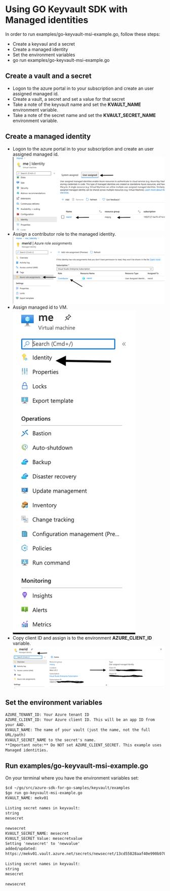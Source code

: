 # Using GO Keyvault SDK with Managed identities

In order to run examples/go-keyvault-msi-example.go, follow these steps:
- Create a keyvaul and a secret
- Create a managed identity
- Set the environment variables
- go run examples/go-keyvault-msi-example.go 

## Create a vault and a secret
- Logon to the azure portal in to your subscription and create an user assigned managed id.
- Create a vault, a secret and set a value for that secret
- Take a note of the keyvault name and set the **KVAULT_NAME** environment variable.
- Take a note of the secret name and set the **KVAULT_SECRET_NAME** environment variable.

## Create a managed identity 
- Logon to the azure portal in to your subscription and create an user assigned managed id.
![create-user-assigned-id](images/gosdk-msid-02.png)
- Assign a contributor role to the managed identity.
![msid-role-assignemnt-contributor](images/gosdk-msid-04.png)
- Assign managed id to VM.
![add-id-to-vm](images/gosdk-msid-01.png)
- Copy client ID and assign is to the environment **AZURE_CLIENT_ID** variable.
![msid-client-id](images/gosdk-msid-03.png)

## Set the environment variables
```code
AZURE_TENANT_ID: Your Azure tenant ID
AZURE_CLIENT_ID: Your Azure client ID. This will be an app ID from your AAD.
KVAULT_NAME: The name of your vault (just the name, not the full URL/path)
KVAULT_SECRET_NAME to the secret's name.
**Important note:** Do NOT set AZURE_CLIENT_SECRET. This example uses Managed identities.
```

## Run examples/go-keyvault-msi-example.go
On your terminal where you have the environment variables set:

```code
$cd ~/go/src/azure-sdk-for-go-samples/keyvault/examples
$go run go-keyvault-msi-example.go
KVAULT_NAME: mekv01

Listing secret names in keyvault:
string
mesecret

newsecret
KVAULT_SECRET_NAME: mesecret
KVAULT_SECRET Value: mesecretvalue
Setting 'newsecret' to 'newvalue'
added/updated: https://mekv01.vault.azure.net/secrets/newsecret/13cd55828aaf40e990b970c3c4cd07cf

Listing secret names in keyvault:
string
mesecret

newsecret
```
